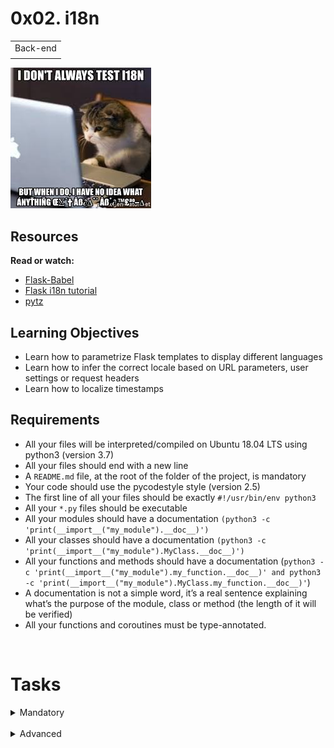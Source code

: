# 0x02. i18n
| |
|-|
| Back-end |
| |

![](/images/0x02.jpeg)


## Resources
**Read or watch:**
- [Flask-Babel](https://intranet.alxswe.com/rltoken/0m4Qykp52fFH-dPzlWIdkw)
- [Flask i18n tutorial](https://intranet.alxswe.com/rltoken/RtGz7pI7TKnYqrMMG9rWMg)
- [pytz](https://intranet.alxswe.com/rltoken/9ocHNLN1lSTW3ioCNGCzbA)

## Learning Objectives
- Learn how to parametrize Flask templates to display different languages
- Learn how to infer the correct locale based on URL parameters, user settings or request headers
- Learn how to localize timestamps

## Requirements
- All your files will be interpreted/compiled on Ubuntu 18.04 LTS using python3 (version 3.7)
- All your files should end with a new line
- A `README.md` file, at the root of the folder of the project, is mandatory
- Your code should use the pycodestyle style (version 2.5)
- The first line of all your files should be exactly `#!/usr/bin/env python3`
- All your `*.py` files should be executable
- All your modules should have a documentation `(python3 -c 'print(__import__("my_module").__doc__)')`
- All your classes should have a documentation `(python3 -c 'print(__import__("my_module").MyClass.__doc__)')`
- All your functions and methods should have a documentation (`python3 -c 'print(__import__("my_module").my_function.__doc__)' and python3 -c 'print(__import__("my_module").MyClass.my_function.__doc__)'`)
- A documentation is not a simple word, it’s a real sentence explaining what’s the purpose of the module, class or method (the length of it will be verified)
- All your functions and coroutines must be type-annotated.

<br>

# Tasks

<details>
<summary>Mandatory</summary>

## 0. Basic Flask app
First you will setup a basic Flask app in `0-app.py.` Create a single / route and an `index.html` template that simply outputs “Welcome to Holberton” as page title (`<title>`) and “Hello world” as header (`<h1>`).
<hr>

**Repo:**
- GitHub repository: `alx-backend`
- Directory: `0x02-i18n`
- File: 0-app.py, `templates/0-index.html`
<hr>
<br>

  
## 1. Basic Babel setup
Install the Babel Flask extension:
```
$ pip3 install flask_babel==2.0.0
```
Then instantiate the `Babel` object in your app. Store it in a module-level variable named `babel`.

In order to configure available languages in our app, you will create a `Config` class that has a `LANGUAGES` class attribute equal to `["en", "fr"]`.

Use `Config` to set Babel’s default locale (`"en"`) and timezone (`"UTC"`).

Use that class as config for your Flask app.
<hr>

**Repo:**
- GitHub repository: `alx-backend`
- Directory: `0x02-i18n`
- File: `1-app.py, templates/1-index.html`
<hr>
<br>

   
## 2. Get locale from request
Create a `get_locale` function with the `babel.localeselector` decorator. Use `request.accept_languages` to determine the best match with our supported languages.
<hr>

**Repo:**
- GitHub repository: `alx-backend`
- Directory: `0x02-i18n`
- File: `2-app.py, templates/2-index.html`
<hr>
<br>


## 3. Parametrize templates
Use the _ or `gettext` function to parametrize your templates. Use the message IDs `home_title` and `home_header.`

Create a `babel.cfg` file containing
```
[python: **.py]
[jinja2: **/templates/**.html]
extensions=jinja2.ext.autoescape,jinja2.ext.with_
```

Then initialize your translations with

```
$ pybabel extract -F babel.cfg -o messages.pot .
```

and your two dictionaries with

```
$ pybabel init -i messages.pot -d translations -l en
$ pybabel init -i messages.pot -d translations -l fr
```

Then edit files `translations/[en|fr]/LC_MESSAGES/messages.po` to provide the correct value for each message ID for each language. Use the following translations:

| | | |
|-|-|-|
| **msgid** | **English** |	**French** |
| `home_title` | `"Welcome to Holberton"` | `"Bienvenue chez Holberton"` |
| `home_header` | `"Hello world!"` | `"Bonjour monde!"` |

Then compile your dictionaries with

```
$ pybabel compile -d translations
```

Reload the home page of your app and make sure that the correct messages show up.
<hr>

**Repo:**
- GitHub repository: `alx-backend`
- Directory: `0x02-i18n`
- File: `3-app.py, babel.cfg, templates/3-index.html, translations/en/LC_MESSAGES/messages.po, translations/fr/LC_MESSAGES/messages.po, translations/en/LC_MESSAGES/messages.mo, translations/fr/LC_MESSAGES/messages.mo`
<hr>
<br>

   
## 4. Force locale with URL parameter
In this task, you will implement a way to force a particular locale by passing the `locale=fr` parameter to your app’s URLs.

In your `get_locale` function, detect if the incoming request contains `locale` argument and ifs value is a supported locale, return it. If not or if the parameter is not present, resort to the previous default behavior.

Now you should be able to test different translations by visiting `http://127.0.0.1:5000?locale=[fr|en].`

**Visiting `http://127.0.0.1:5000/?locale=fr `should display this level 1 heading:** 

![](/0x02-i18n/assets/4-bm.png)

<hr>

**Repo:**
- GitHub repository: `alx-backend`
- Directory: `0x02-i18n`
- File: `4-app.py, templates/4-index.html`
<hr>
<br>
  

## 5. Mock logging in
Creating a user login system is outside the scope of this project. To emulate a similar behavior, copy the following user table in `5-app.py.`

```
users = {
    1: {"name": "Balou", "locale": "fr", "timezone": "Europe/Paris"},
    2: {"name": "Beyonce", "locale": "en", "timezone": "US/Central"},
    3: {"name": "Spock", "locale": "kg", "timezone": "Vulcan"},
    4: {"name": "Teletubby", "locale": None, "timezone": "Europe/London"},
}
```

This will mock a database user table. Logging in will be mocked by passing `login_as` URL parameter containing the user ID to log in as.

Define a `get_user` function that returns a user dictionary or `None` if the ID cannot be found or if `login_as` was not passed.

Define a `before_request` function and use the `app.before_request` decorator to make it be executed before all other functions. `before_request` should use `get_user` to find a user if any, and set it as a global on `flask.g.user`.

In your HTML template, if a user is logged in, in a paragraph tag, display a welcome message otherwise display a default message as shown in the table below.

| | | |
|-|-|-|
| **msgid**	| **English** | **French** |
| `logged_in_as` | `"You are logged in as %(username)s."` | `"Vous êtes connecté en tant que %(username)s."` |
| `not_logged_in` | `"You are not logged in."` | `"Vous n'êtes pas connecté."` |
| | | |

**Visiting `http://127.0.0.1:5000/` in your browser should display this:**

![](/0x02-i18n/assets/5_1.png)

**Visiting `http://127.0.0.1:5000/?login_as=2` in your browser should display this:** 

![](/0x02-i18n/assets/5_2.png)

<hr>

**Repo:**
- GitHub repository: `alx-backend`
- Directory: `0x02-i18n`
- File: `5-app.py, templates/5-index.html`
<hr>
<br>

  
## 6. Use user locale
Change your `get_locale` function to use a user’s preferred local if it is supported.

The order of priority should be
1. Locale from URL parameters
2. Locale from user settings
3. Locale from request header
4. Default locale

Test by logging in as different users

![](/0x02-i18n/assets/6.png)
<hr>

**Repo:**
- GitHub repository: `alx-backend`
- Directory: `0x02-i18n`
- File: `6-app.py, templates/6-index.html`
<hr>
<br>

  
## 7. Infer appropriate time zone
Define a `get_timezone` function and use the `babel.timezoneselector` decorator.

The logic should be the same as `get_locale`:

1. Find timezone parameter in URL parameters
2. Find time zone from user settings
3. Default to UTC

Before returning a URL-provided or user time zone, you must validate that it is a valid time zone. To that, use `pytz.timezone` and catch the `pytz.exceptions.UnknownTimeZoneError` exception.
<hr>

**Repo:**
- GitHub repository: `alx-backend`
- Directory: `0x02-i18n`
- File: `7-app.py, templates/7-index.html`
<hr>
<br>

</details>

<br>


<details>
<summary>Advanced</summary>

## 8. Display the current time
Based on the inferred time zone, display the current time on the home page in the default format. For example:

`Jan 21, 2020, 5:55:39 AM` or `21 janv. 2020 à 05:56:28`

Use the following translations
| | |
|-|-|
| **msgid** | **English** | **French** |
| current_time_is | "The current time is %(current_time)s." | "Nous sommes le %(current_time)s." |
| | | |

**Displaying the time in French looks like this:**

![](/0x02-i18n/assets/8_1.png)

**Displaying the time in English looks like this:**

![](/0x02-i18n/assets/8_2.png)

<hr>

**Repo:**
- GitHub repository: `alx-backend`
- Directory: `0x02-i18n`
- File: `app.py, templates/index.html, translations/en/LC_MESSAGES/messages.po, translations/fr/LC_MESSAGES/messages.po`
<hr>
<br>

</details>